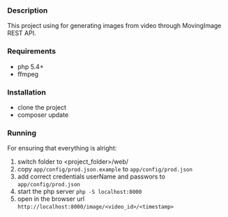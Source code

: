 ### Description

This project using for generating images from video through MovingImage REST API.

### Requirements

* php 5.4+
* ffmpeg

### Installation

* clone the project
* composer update

### Running

For ensuring that everything is alright:
1. switch folder to <project_folder>/web/
2. copy `app/config/prod.json.example` to `app/config/prod.json`
3. add correct credentials userName and passwors to `app/config/prod.json`
4. start the php server `php -S localhost:8000`
5. open in the browser url `http://localhost:8000/image/<video_id>/<timestamp>`
